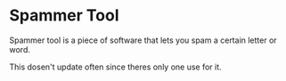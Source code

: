 # Spammer Tool

Spammer tool is a piece of software that lets you spam a certain letter or word.

This dosen't update often since theres only one use for it.
